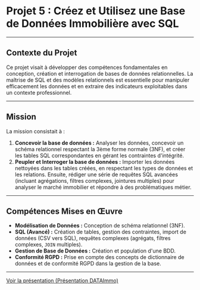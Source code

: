# Projet 5 : Créez et Utilisez une Base de Données Immobilière avec SQL

---

## Contexte du Projet

Ce projet visait à développer des compétences fondamentales en conception, création et interrogation de bases de données relationnelles. La maîtrise de SQL et des modèles relationnels est essentielle pour manipuler efficacement les données et en extraire des indicateurs exploitables dans un contexte professionnel.

---

## Mission

La mission consistait à :
1.  **Concevoir la base de données :** Analyser les données, concevoir un schéma relationnel respectant la 3ème forme normale (3NF), et créer les tables SQL correspondantes en gérant les contraintes d'intégrité.
2.  **Peupler et Interroger la base de données :** Importer les données nettoyées dans les tables créées, en respectant les types de données et les relations. Ensuite, rédiger une série de requêtes SQL avancées (incluant agrégations, filtres complexes, jointures multiples) pour analyser le marché immobilier et répondre à des problématiques métier.

---

## Compétences Mises en Œuvre

* **Modélisation de Données :** Conception de schéma relationnel (3NF).
* **SQL (Avancé) :** Création de tables, gestion des contraintes, import de données (CSV vers SQL), requêtes complexes (agrégats, filtres complexes, `JOIN` multiples).
* **Gestion de Base de Données :** Création et population d'une BDD.
* **Conformité RGPD :** Prise en compte des concepts de dictionnaire de données et de conformité RGPD dans la gestion de la base.

---

[Voir la présentation (Présentation DATAImmo)](VOTRE_LIEN_ICI)
